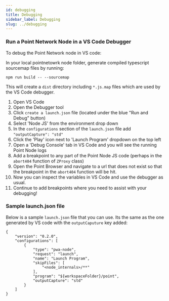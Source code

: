 ```yaml
---
id: debugging
title: Debugging
sidebar_label: Debugging
slug: ../debugging
---
```


### Run a Point Network Node in a VS Code Debugger

To debug the Point Network node in VS code:

In your local pointnetowrk node folder, generate compiled typescript sourcemap files by running:

```
npm run build -- --sourcemap
```

This will create a `dist` directory including `*.js.map` files which are used by the VS Code debugger.

1. Open VS Code
1. Open the Debugger tool
1. Click `create a launch.json` file (located under the blue "Run and Debug" button)
1. Select 'Node JS' from the environment drop down
1. In the `configurations` section of the `launch.json` file add `"outputCapture": "std"`
1. Click the 'Play' icon next to 'Launch Program' dropdown on the top left
1. Open a 'Debug Console' tab in VS Code and you will see the running Point Node logs
1. Add a breakpoint to any part of the Point Node JS code (perhaps in the `abort404` function of `ZProxy` class)
1. Open the Point Browser and navigate to a url that does not exist so that the breakpoint in the `abort404` function will be hit.
1. Now you can inspect the variables in VS Code and use the debugger as usual.
1. Continue to add breakpoints where you need to assist with your debugging!

### Sample launch.json file

Below is a sample `launch.json` file that you can use. Its the same as the one generated by VS code with the `outputCaputure` key added:

```
{
    "version": "0.2.0",
    "configurations": [
        {
            "type": "pwa-node",
            "request": "launch",
            "name": "Launch Program",
            "skipFiles": [
                "<node_internals>/**"
            ],
            "program": "${workspaceFolder}/point",
            "outputCapture": "std"
        }
    ]
}
```